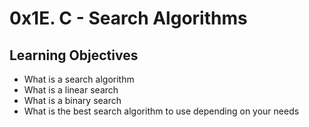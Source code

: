 # 0x1E. C - Search Algorithms

## Learning Objectives

* What is a search algorithm
* What is a linear search
* What is a binary search
* What is the best search algorithm to use depending on your needs
